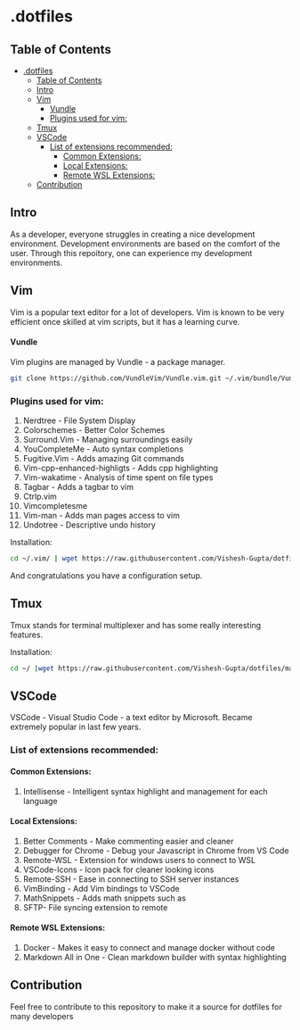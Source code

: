 # .dotfiles

## Table of Contents
- [.dotfiles](#dotfiles)
  - [Table of Contents](#table-of-contents)
  - [Intro](#intro)
  - [Vim](#vim)
      - [Vundle](#vundle)
    - [Plugins used for vim:](#plugins-used-for-vim)
  - [Tmux](#tmux)
  - [VSCode](#vscode)
    - [List of extensions recommended:](#list-of-extensions-recommended)
      - [Common Extensions:](#common-extensions)
      - [Local Extensions:](#local-extensions)
      - [Remote WSL Extensions:](#remote-wsl-extensions)
  - [Contribution](#contribution)

## Intro
As a developer, everyone struggles in creating a nice development environment.
Development environments are based on the comfort of the user. Through this 
repoitory, one can experience my development environments.

## Vim

Vim is a popular text editor for a lot of developers. Vim is known to be very efficient once skilled at vim scripts, but it has a learning curve.

#### Vundle

Vim plugins are managed by Vundle - a package manager.

```sh
git clone https://github.com/VundleVim/Vundle.vim.git ~/.vim/bundle/Vundle.vim
```

### Plugins used for vim:
1. Nerdtree - File System Display
2. Colorschemes - Better Color Schemes
3. Surround.Vim - Managing surroundings easily
4. YouCompleteMe - Auto syntax completions
5. Fugitive.Vim - Adds amazing Git commands
6. Vim-cpp-enhanced-highligts - Adds cpp highlighting
7. Vim-wakatime - Analysis of time spent on file types
8. Tagbar - Adds a tagbar to vim
9. Ctrlp.vim
10. Vimcompletesme
11. Vim-man - Adds man pages access to vim
12. Undotree - Descriptive undo history

Installation:
```sh
cd ~/.vim/ | wget https://raw.githubusercontent.com/Vishesh-Gupta/dotfiles/master/.vim/.vimrc | Vi +PluginInstall +qall
```
And congratulations you have a configuration setup.

## Tmux
Tmux stands for terminal multiplexer and has some really interesting features.

Installation:

```sh
cd ~/ |wget https://raw.githubusercontent.com/Vishesh-Gupta/dotfiles/master/.tmux/.tmux.conf | source .tmux.conf
```

## VSCode
VSCode - Visual Studio Code - a text editor by Microsoft. Became extremely popular in last few years. 

### List of extensions recommended:

#### Common Extensions: 
1. Intellisense - Intelligent syntax highlight and management for each language

#### Local Extensions:
1. Better Comments - Make commenting easier and cleaner
2. Debugger for Chrome - Debug your Javascript in Chrome from VS Code
3. Remote-WSL - Extension for windows users to connect to WSL
4. VSCode-Icons - Icon pack for cleaner looking icons
5. Remote-SSH - Ease in connecting to SSH server instances
6. VimBinding - Add Vim bindings to VSCode
7. MathSnippets - Adds math snippets such as
8. SFTP- File syncing extension to remote

#### Remote WSL Extensions:
1. Docker - Makes it easy to connect and manage docker without code
2. Markdown All in One - Clean markdown builder with syntax highlighting

## Contribution

Feel free to contribute to this repository to make it a source for dotfiles for many developers